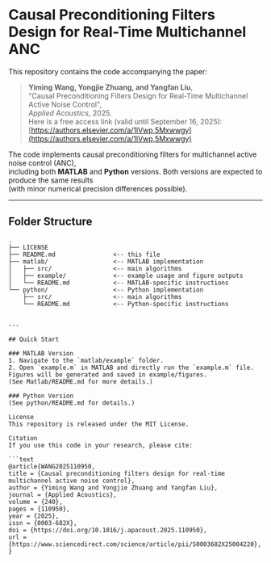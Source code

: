 # Causal Preconditioning Filters Design for Real-Time Multichannel ANC

This repository contains the code accompanying the paper:

> **Yiming Wang, Yongjie Zhuang, and Yangfan Liu**,  
> "Causal Preconditioning Filters Design for Real-Time Multichannel Active Noise Control",  
> *Applied Acoustics*, 2025.  
> Here is a free access link (valid until September 16, 2025):  
> [https://authors.elsevier.com/a/1lVwp,5Mxwwgy](https://authors.elsevier.com/a/1lVwp,5Mxwwgy)

The code implements causal preconditioning filters for multichannel active noise control (ANC),  
including both **MATLAB** and **Python** versions. Both versions are expected to produce the same results  
(with minor numerical precision differences possible).

---

## Folder Structure
```text
.
├── LICENSE
├── README.md                <-- this file
├── matlab/                  <-- MATLAB implementation
│   ├── src/                 <-- main algorithms
│   ├── example/             <-- example usage and figure outputs
│   └── README.md            <-- MATLAB-specific instructions
└── python/                  <-- Python implementation
    ├── src/                 <-- main algorithms
    └── README.md            <-- Python-specific instructions


---

## Quick Start

### MATLAB Version
1. Navigate to the `matlab/example` folder.
2. Open `example.m` in MATLAB and directly run the `example.m` file.
Figures will be generated and saved in example/figures.
(See Matlab/README.md for more details.)

### Python Version
(See python/README.md for details.)

License
This repository is released under the MIT License.

Citation
If you use this code in your research, please cite:

```text
@article{WANG2025110950,
title = {Causal preconditioning filters design for real-time multichannel active noise control},
author = {Yiming Wang and Yongjie Zhuang and Yangfan Liu},
journal = {Applied Acoustics},
volume = {240},
pages = {110950},
year = {2025},
issn = {0003-682X},
doi = {https://doi.org/10.1016/j.apacoust.2025.110950},
url = {https://www.sciencedirect.com/science/article/pii/S0003682X25004220},
}